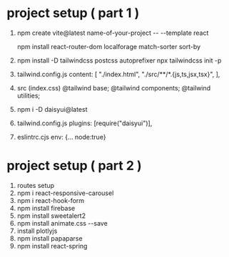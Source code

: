 # project setup ( part 1 )

1. npm create vite@latest name-of-your-project -- --template react

   npm install react-router-dom localforage match-sorter sort-by

2. npm install -D tailwindcss postcss autoprefixer
   npx tailwindcss init -p

3. tailwind.config.js
   content: [
   "./index.html",
   "./src/**/*.{js,ts,jsx,tsx}",
   ],
4. src (index.css)
   @tailwind base;
   @tailwind components;
   @tailwind utilities;
5. npm i -D daisyui@latest
6. tailwind.config.js
   plugins: [require("daisyui")],
7. eslintrc.cjs
   env: {... node:true}

# project setup ( part 2 )

1. routes setup
2. npm i react-responsive-carousel
3. npm i react-hook-form
4. npm install firebase
5. npm install sweetalert2
6. npm install animate.css --save
7. install plotlyjs
8. npm install papaparse
9. npm install react-spring

